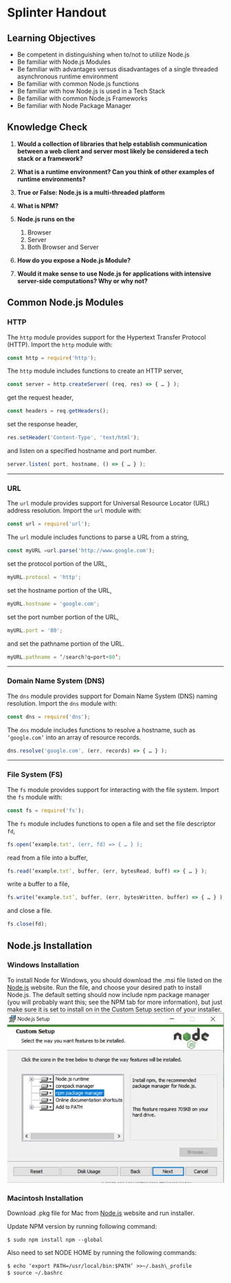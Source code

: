 # Splinter Handout

## Learning Objectives

* Be competent in distinguishing when to/not to utilize Node.js
* Be familiar with Node.js Modules
* Be familiar with advantages versus disadvantages of a single threaded asynchronous runtime environment
* Be familiar with common Node.js functions
* Be familiar with how Node.js is used in a Tech Stack
* Be familiar with common Node.js Frameworks
* Be familiar with Node Package Manager

## Knowledge Check

1. **Would a collection of libraries that help establish communication between a web client and server most likely be considered a tech stack or a framework?**

2. **What is a runtime environment? Can you think of other examples of runtime environments?**

3. **True or False: Node.js is a multi-threaded platform**

4. **What is NPM?**

5. **Node.js runs on the**
    1. Browser
    2. Server
    3. Both Browser and Server

6. **How do you expose a Node.js Module?**

7. **Would it make sense to use Node.js for applications with intensive server-side computations? Why or why not?**

## Common Node.js Modules
 
### HTTP
 
The `http` module provides support for the Hypertext Transfer Protocol (HTTP).  Import the `http` module with:
 
```js
const http = require('http');
```
 
The `http` module includes functions to create an HTTP server,
 
```js
const server = http.createServer( (req, res) => { … } );
```
 
get the request header,
 
```js
const headers = req.getHeaders();
```
 
set the response header,
 
```js
res.setHeader('Content-Type', 'text/html');
```
 
and listen on a specified hostname and port number.
 
```js
server.listen( port, hostname, () => { … } );
```
 ---
### URL
 
The `url` module provides support for Universal Resource Locator (URL) address resolution.  Import the `url` module with:
 
```js
const url = require('url');
```
 
The `url` module includes functions to parse a URL from a string,
 
```js
const myURL =url.parse('http://www.google.com');
```
 
set the protocol portion of the URL,
 
```js
myURL.protocol = 'http';
```
 
set the hostname portion of the URL,
 
```js
myURL.hostname = 'google.com';
```
 
set the port number portion of the URL,
 
```js
myURL.port = '80';
```
 
and set the pathname portion of the URL.
 
```js
myURL.pathname = ‘/search?q=port+80’;
```
--- 
### Domain Name System (DNS)
 
The `dns` module provides support for Domain Name System (DNS) naming resolution.  Import the `dns` module with:
 
```js
const dns = require('dns');
```
 
The `dns` module includes functions to resolve a hostname, such as `’google.com’` into an array of resource records.
 
```js
dns.resolve('google.com', (err, records) => { … } );
```
 ---
### File System (FS)
 
The `fs` module provides support for interacting with the file system.  Import the `fs` module with:
 
```js
const fs = require('fs');
```
 
The `fs` module includes functions to open a file and set the file descriptor `fd`,
 
```js
fs.open(‘example.txt', (err, fd) => { … } );
```
 
read from a file into a buffer,
 
```js
fs.read(‘example.txt’, buffer, (err, bytesRead, buff) => { … } );
```
 
write a buffer to a file,
 
```js
fs.write(‘example.txt’, buffer, (err, bytesWritten, buffer) => { … } );
```
 
and close a file.
 
```js
fs.close(fd);
```

## Node.js Installation

### Windows Installation
To install Node for Windows, you should download the .msi file listed on the [Node.js](https://nodejs.org/en/download/) website. Run the file, and choose your desired path to install Node.js. The default setting should now include npm package manager (you will probably want this; see the NPM tab for more information), but just make sure it is set to install on in the Custom Setup section of your installer.
![Window Installation](/images/WindowsInstallation.JPG)

### Macintosh Installation
Download .pkg file for Mac from [Node.js](https://nodejs.org/en/download/) website and run installer.

Update NPM version by running following command:
```
$ sudo npm install npm --global
```
Also need to set NODE HOME by running the following commands:
```
$ echo ‘export PATH=/usr/local/bin:$PATH’ >>~/.bash\_profile
$ source ~/.bashrc
```

